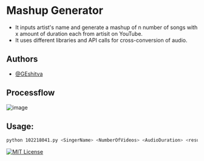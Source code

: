 # Mashup Generator

- It inputs artist's name and generate a mashup of n number of songs with x amount of duration each from artisit on
  YouTube.
- It uses different libraries and API calls for cross-conversion of audio.

## Authors

- [@GEshitva](https://www.github.com/Eshitva)

## Processflow

![image](https://github.com/user-attachments/assets/562c79f2-16ba-4222-bdbb-f852b8ab4d8b)


## Usage:

```bash
python 102218041.py <SingerName> <NumberOfVideos> <AudioDuration> <resultFileName>
```

[![MIT License](https://img.shields.io/badge/License-MIT-green.svg)](https://choosealicense.com/licenses/mit/)
